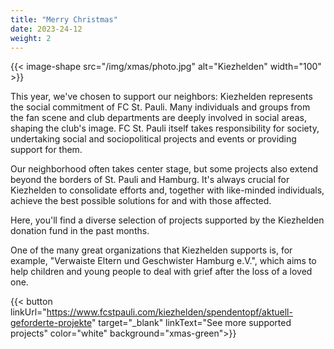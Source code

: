 ```yaml
---
title: "Merry Christmas"
date: 2023-24-12
weight: 2
---
```


<div class="ml-4 mb-4 w-auto sm:w-1/2 md:w-1/3 float-right">
{{< image-shape src="/img/xmas/photo.jpg" alt="Kiezhelden" width="100" >}}
</div>

This year, we've chosen to support our neighbors: Kiezhelden represents the social commitment of FC St. Pauli. Many individuals and groups from the fan scene and club departments are deeply involved in social areas, shaping the club's image. FC St. Pauli itself takes responsibility for society, undertaking social and sociopolitical projects and events or providing support for them.

Our neighborhood often takes center stage, but some projects also extend beyond the borders of St. Pauli and Hamburg. It's always crucial for Kiezhelden to consolidate efforts and, together with like-minded individuals, achieve the best possible solutions for and with those affected.

Here, you'll find a diverse selection of projects supported by the Kiezhelden donation fund in the past months.

One of the many great organizations that Kiezhelden supports is, for example, "Verwaiste Eltern und Geschwister Hamburg e.V.", which aims to help children and young people to deal with grief after the loss of a loved one.

{{< button linkUrl="https://www.fcstpauli.com/kiezhelden/spendentopf/aktuell-geforderte-projekte" target="_blank" linkText="See more supported projects" color="white" background="xmas-green">}}

<div class="mt-12" />